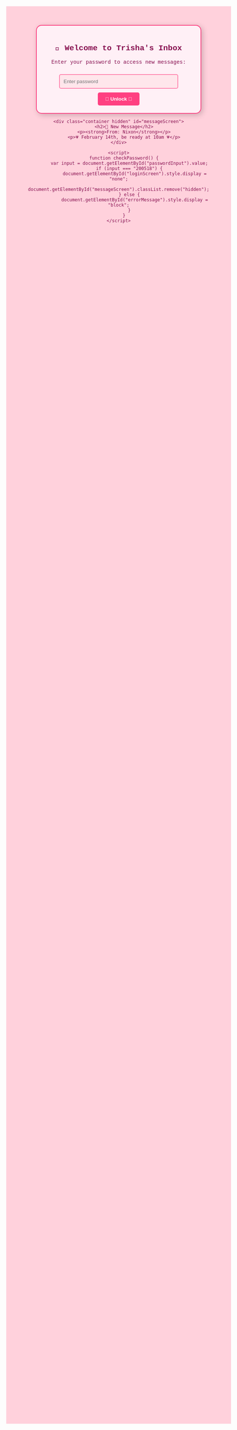 
<html lang="en">
<head>
    <meta charset="UTF-8">
    <meta name="viewport" content="width=device-width, initial-scale=1.0">
    <title>Trisha's Inbox</title>
    <style>
        body {
            font-family: 'Courier New', monospace;
            text-align: center;
            margin: 100px;
            background-color: #ffd1dc;
            color: #880e4f;
        }
        .container {
            max-width: 400px;
            margin: auto;
            padding: 20px;
            border: 2px solid #ff4081;
            border-radius: 15px;
            box-shadow: 4px 4px 15px rgba(0,0,0,0.2);
            background-color: #fff0f6;
        }
        input {
            width: 80%;
            padding: 10px;
            margin: 10px 0;
            border: 2px solid #ff80ab;
            border-radius: 5px;
            background-color: #ffe6eb;
            color: #880e4f;
        }
        button {
            padding: 10px 20px;
            background-color: #ff4081;
            color: white;
            border: none;
            border-radius: 5px;
            cursor: pointer;
            font-weight: bold;
        }
        button:hover {
            background-color: #d81b60;
        }
        .hidden {
            display: none;
        }
    </style>
</head>
<body>
    <div class="container" id="loginScreen">
        <h2>💌 Welcome to Trisha's Inbox</h2>
        <p>Enter your password to access new messages:</p>
        <input type="password" id="passwordInput" placeholder="Enter password">
        <button onclick="checkPassword()">💖 Unlock 💖</button>
        <p id="errorMessage" style="color: red; display: none;">Incorrect password. Try again.</p>
    </div>

    <div class="container hidden" id="messageScreen">
        <h2>📨 New Message</h2>
        <p><strong>From: Nixon</strong></p>
        <p>💗 February 14th, be ready at 10am 💗</p>
    </div>

    <script>
        function checkPassword() {
            var input = document.getElementById("passwordInput").value;
            if (input === "200518") {
                document.getElementById("loginScreen").style.display = "none";
                document.getElementById("messageScreen").classList.remove("hidden");
            } else {
                document.getElementById("errorMessage").style.display = "block";
            }
        }
    </script>
</body>
</html>
